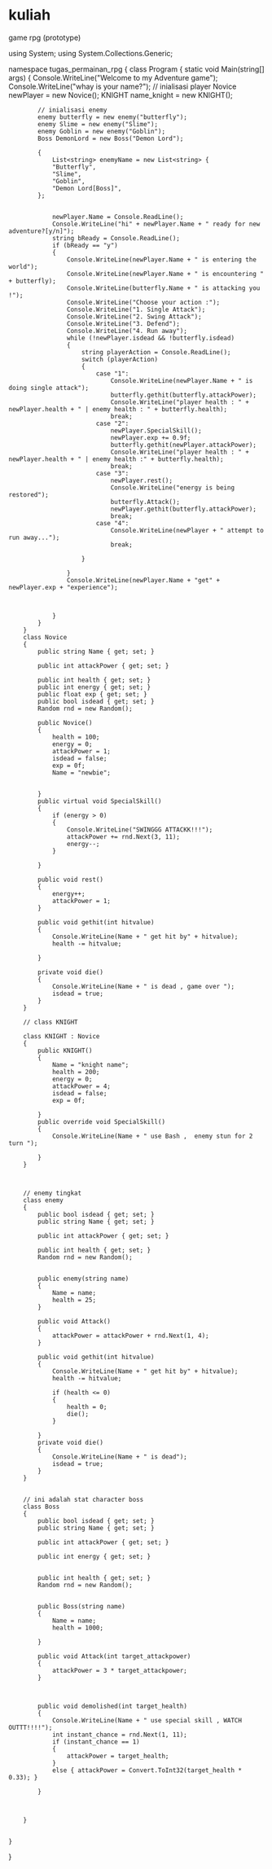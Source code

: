 # kuliah
game rpg (prototype)

using System;
using System.Collections.Generic;

namespace tugas_permainan_rpg
{
    class Program
    {
        static void Main(string[] args)
        {
            Console.WriteLine("Welcome to my Adventure game");
            Console.WriteLine("whay is your name?");
            // inialisasi player
            Novice newPlayer = new Novice();
            KNIGHT name_knight = new KNIGHT();

            // inialisasi enemy
            enemy butterfly = new enemy("butterfly");
            enemy Slime = new enemy("Slime");
            enemy Goblin = new enemy("Goblin");
            Boss DemonLord = new Boss("Demon Lord");

            {
                List<string> enemyName = new List<string> {
                "Butterfly",
                "Slime",
                "Goblin",
                "Demon Lord[Boss]",
            };


                newPlayer.Name = Console.ReadLine();
                Console.WriteLine("hi" + newPlayer.Name + " ready for new adventure?[y/n]");
                string bReady = Console.ReadLine();
                if (bReady == "y")
                {
                    Console.WriteLine(newPlayer.Name + " is entering the world");
                    Console.WriteLine(newPlayer.Name + " is encountering " + butterfly);
                    Console.WriteLine(butterfly.Name + " is attacking you !");
                    Console.WriteLine("Choose your action :");
                    Console.WriteLine("1. Single Attack");
                    Console.WriteLine("2. Swing Attack");
                    Console.WriteLine("3. Defend");
                    Console.WriteLine("4. Run away");
                    while (!newPlayer.isdead && !butterfly.isdead)
                    {
                        string playerAction = Console.ReadLine();
                        switch (playerAction)
                        {
                            case "1":
                                Console.WriteLine(newPlayer.Name + " is doing single attack");
                                butterfly.gethit(butterfly.attackPower);
                                Console.WriteLine("player health : " + newPlayer.health + " | enemy health : " + butterfly.health);
                                break;
                            case "2":
                                newPlayer.SpecialSkill();
                                newPlayer.exp += 0.9f;
                                butterfly.gethit(newPlayer.attackPower);
                                Console.WriteLine("player health : " + newPlayer.health + " | enemy health :" + butterfly.health);
                                break;
                            case "3":
                                newPlayer.rest();
                                Console.WriteLine("energy is being restored");
                                butterfly.Attack();
                                newPlayer.gethit(butterfly.attackPower);
                                break;
                            case "4":
                                Console.WriteLine(newPlayer + " attempt to run away...");
                                break;

                        }

                    }
                    Console.WriteLine(newPlayer.Name + "get" + newPlayer.exp + "experience");



                }
            }
        }
        class Novice
        {
            public string Name { get; set; }

            public int attackPower { get; set; }

            public int health { get; set; }
            public int energy { get; set; }
            public float exp { get; set; }
            public bool isdead { get; set; }
            Random rnd = new Random();

            public Novice()
            {
                health = 100;
                energy = 0;
                attackPower = 1;
                isdead = false;
                exp = 0f;
                Name = "newbie";


            }
            public virtual void SpecialSkill()
            {
                if (energy > 0)
                {
                    Console.WriteLine("SWINGGG ATTACKK!!!");
                    attackPower += rnd.Next(3, 11);
                    energy--;
                }

            }

            public void rest()
            {
                energy++;
                attackPower = 1;
            }

            public void gethit(int hitvalue)
            {
                Console.WriteLine(Name + " get hit by" + hitvalue);
                health -= hitvalue;

            }

            private void die()
            {
                Console.WriteLine(Name + " is dead , game over ");
                isdead = true;
            }
        }

        // class KNIGHT

        class KNIGHT : Novice
        {
            public KNIGHT()
            {
                Name = "knight name";
                health = 200;
                energy = 0;
                attackPower = 4;
                isdead = false;
                exp = 0f;

            }
            public override void SpecialSkill()
            {
                Console.WriteLine(Name + " use Bash ,  enemy stun for 2 turn ");

            }
        }



        // enemy tingkat
        class enemy
        {
            public bool isdead { get; set; }
            public string Name { get; set; }

            public int attackPower { get; set; }

            public int health { get; set; }
            Random rnd = new Random();


            public enemy(string name)
            {
                Name = name;
                health = 25;
            }

            public void Attack()
            {
                attackPower = attackPower + rnd.Next(1, 4);
            }

            public void gethit(int hitvalue)
            {
                Console.WriteLine(Name + " get hit by" + hitvalue);
                health -= hitvalue;

                if (health <= 0)
                {
                    health = 0;
                    die();
                }

            }
            private void die()
            {
                Console.WriteLine(Name + " is dead");
                isdead = true;
            }
        }


        // ini adalah stat character boss
        class Boss
        {
            public bool isdead { get; set; }
            public string Name { get; set; }

            public int attackPower { get; set; }

            public int energy { get; set; }


            public int health { get; set; }
            Random rnd = new Random();


            public Boss(string name)
            {
                Name = name;
                health = 1000;

            }

            public void Attack(int target_attackpower)
            {
                attackPower = 3 * target_attackpower;
            }



            public void demolished(int target_health)
            {
                Console.WriteLine(Name + " use special skill , WATCH OUTTT!!!!");
                int instant_chance = rnd.Next(1, 11);
                if (instant_chance == 1)
                {
                    attackPower = target_health;
                }
                else { attackPower = Convert.ToInt32(target_health * 0.33); }

            }



        }


    }
}
